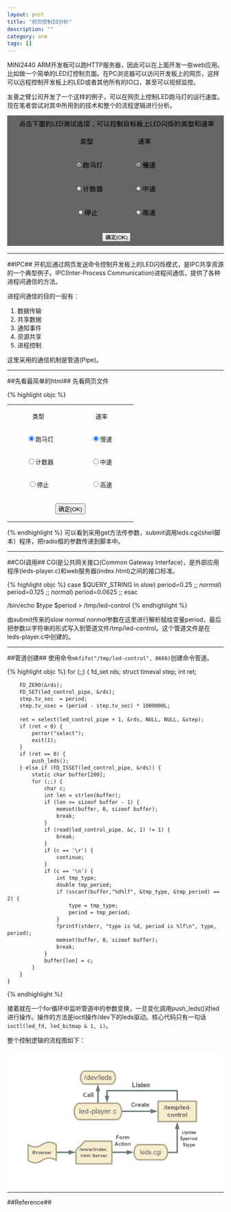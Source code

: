 ```yaml
---
layout: post
title: "网页控制IO分析"
description: ""
category: arm
tags: []
---
```


MINI2440 ARM开发板可以跑HTTP服务器，因此可以在上面开发一些web应用。比如做一个简单的LED灯控制页面。在PC浏览器可以访问开发板上的网页，这样可以远程控制开发板上的LED或者其他所有的IO口，甚至可以视频监控。

友善之臂公司开发了一个这样的例子，可以在网页上控制LED跑马灯的运行速度。现在笔者尝试对其中所用到的技术和整个的流程逻辑进行分析。

![图片](/assets/images/web.png)

---------------------------------------------------------------------------------------
##IPC##
开机后通过网页发送命令控制开发板上的LED闪烁模式，是IPC共享资源的一个典型例子。IPC(Inter-Process Communication)进程间通信，提供了各种进程间通信的方法。

进程间通信的目的一般有：
1) 数据传输 
2) 共享数据
3) 通知事件
4) 资源共享
5) 进程控制

这里采用的通信机制是管道(Pipe)。

--------------------------------------------------------------------------------------
##先看最简单的html##
先看网页文件

{% highlight objc %}
<td colspan="2" align="center"><form method="get" action="leds.cgi" name="LED-TEST">
   <div align="left">
      <table border="0" width="280" align="center">
        <tr>
          <td width="131">
            <p align="center">类型</td>
            <td width="135">
              <p align="center">速率</td>
          </tr>
        <tr>
          <td width="131">
            <p align="center">&nbsp; <input type="radio" value="ping" checked name="type">跑马灯</td>
            <td width="135">
              <p align="center"><input type="radio" name="speed" value="slow" checked>慢速</td>
          </tr>
        <tr>
          <td width="131">
            <p align="center">&nbsp; <input type="radio" name="type" value="counter">计数器</td>
            <td width="135">
              <p align="center"><input type="radio" name="speed" value="normal">中速</td>
          </tr>
        <tr>
          <td width="131">
            <p align="center"><input type="radio" name="type" value="stop">停止</td>
            <td width="135">
              <p align="center"><input type="radio" name="speed" value="fast">高速</td>
          </tr>
        <tr>
          <td colspan="2" width="272">
            <p align="center"><input type="submit" value="确定(OK)" name="submit"></td>
        </tr>
      </table>
     </div>
    <div align="center"></div><div align="center"></div><div align="left"></div><div align="left"></div></form> </td>
{% endhighlight %}
可以看到采用get方法传参数，submit调用leds.cgi(shell脚本）程序，把radio框的参数传递到脚本中。

---------------------------------------------------------------------
##CGI调用##
CGI是公共网关接口(Common Gateway Interface)，是外部应用程序(leds-player.c)和web服务器(index.html)之间的接口标准。

{% highlight objc %}
case $QUERY_STRING in
        *slow*)
                period=0.25
                ;;
        *normal*)
                period=0.125
                ;;
        *normal*)
                period=0.0625
                ;;
esac

/bin/echo $type $period > /tmp/led-control
{% endhighlight %}

由submit传来的*slow* *normal* *normal*参数在这里进行解析赋给变量period，最后把参数以字符串的形式写入到管道文件/tmp/led-control。这个管道文件是在leds-player.c中创建的。


----------------------------------------------------------------------
##管道创建##
使用命令`mkfifo("/tmp/led-control", 0666)`创建命令管道。

{% highlight objc %}
for (;;) {
                fd_set rds;
		struct timeval step;
		int ret;

		FD_ZERO(&rds);
		FD_SET(led_control_pipe, &rds);
		step.tv_sec  = period;
		step.tv_usec = (period - step.tv_sec) * 1000000L;

		ret = select(led_control_pipe + 1, &rds, NULL, NULL, &step);
		if (ret < 0) {
			perror("select");
			exit(1);
		}
		if (ret == 0) {
			push_leds();
		} else if (FD_ISSET(led_control_pipe, &rds)) {
			static char buffer[200];
			for (;;) {
				char c;
				int len = strlen(buffer);
				if (len >= sizeof buffer - 1) {
					memset(buffer, 0, sizeof buffer);
					break;
				}
				if (read(led_control_pipe, &c, 1) != 1) {
					break;
				}
				if (c == '\r') {
					continue;
				}
				if (c == '\n') {
					int tmp_type;
					double tmp_period;
					if (sscanf(buffer,"%d%lf", &tmp_type, &tmp_period) == 2) {
						type = tmp_type;
						period = tmp_period;
					}
					fprintf(stderr, "type is %d, period is %lf\n", type, period);
					memset(buffer, 0, sizeof buffer);
					break;
				}
				buffer[len] = c;
			}
		}
	}

{% endhighlight %}

接着就在一个for循环中监听管道中的参数变换，一旦变化调用push_leds()对led进行操作。操作的方法是ioctl操作/dev下的leds驱动。核心代码只有一句话`ioctl(led_fd, led_bitmap & 1, i)`。

整个控制逻辑的流程图如下：

![图片](/assets/images/leds.png)

--------------------------------------------------------------------
##Reference##




